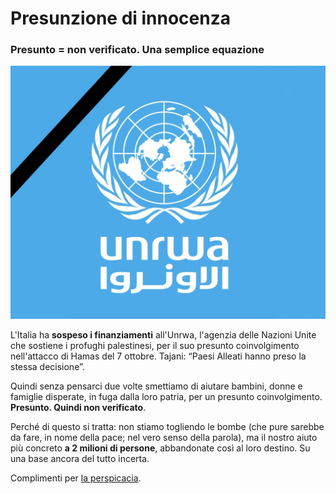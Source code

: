 # Presunzione di innocenza

### Presunto = non verificato. Una semplice equazione

![Logo UNRWA](img/presunzione-di-innocenza.jpeg)

L'Italia ha **sospeso i finanziamenti** all'Unrwa, l'agenzia delle Nazioni Unite che sostiene i profughi palestinesi, per il suo presunto coinvolgimento nell'attacco di Hamas del 7 ottobre. Tajani: “Paesi Alleati hanno preso la stessa decisione”.

Quindi senza pensarci due volte smettiamo di aiutare bambini, donne e famiglie disperate, in fuga dalla loro patria, per un presunto coinvolgimento. **Presunto. Quindi non verificato**. 

Perché di questo si tratta: non stiamo togliendo le bombe (che pure sarebbe da fare, in nome della pace; nel vero senso della parola), ma il nostro aiuto più concreto **a 2 milioni di persone**, abbandonate così al loro destino. Su una base ancora del tutto incerta.

Complimenti per [la perspicacia](https://www.repubblica.it/esteri/2024/01/27/diretta/israele_hamas_gaza_news_guerra_oggi-421993105/).